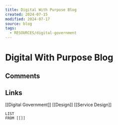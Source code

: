 ```yaml
---
title: Digital With Purpose Blog
created: 2024-07-15
modified: 2024-07-17
source: blog
tags:
  - RESOURCES/digital-government
---
```

# Digital With Purpose Blog
## Comments

## Links
[[Digital Government]]
[[Design]]
[[Service Design]]
```dataview
LIST
FROM [[]]
```
